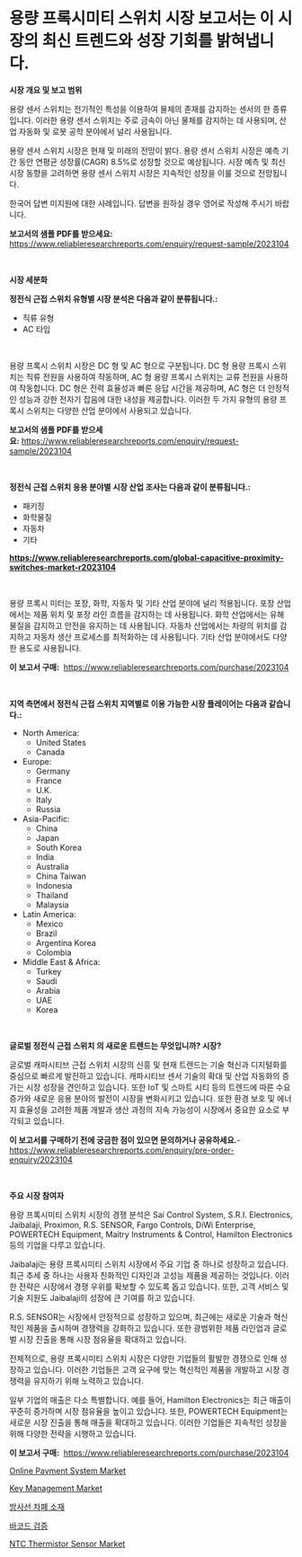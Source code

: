 <p><h1>용량 프록시미티 스위치 시장 보고서는 이 시장의 최신 트렌드와 성장 기회를 밝혀냅니다.</h1></p><p><strong>시장 개요 및 보고 범위</strong></p>
<p><p>용량 센서 스위치는 전기적인 특성을 이용하여 물체의 존재를 감지하는 센서의 한 종류입니다. 이러한 용량 센서 스위치는 주로 금속이 아닌 물체를 감지하는 데 사용되며, 산업 자동화 및 로봇 공학 분야에서 널리 사용됩니다.</p><p>용량 센서 스위치 시장은 현재 및 미래의 전망이 밝다. 용량 센서 스위치 시장은 예측 기간 동안 연평균 성장률(CAGR) 8.5%로 성장할 것으로 예상됩니다. 시장 예측 및 최신 시장 동향을 고려하면 용량 센서 스위치 시장은 지속적인 성장을 이룰 것으로 전망됩니다.</p><p>한국어 답변 미지원에 대한 사례입니다. 답변을 원하실 경우 영어로 작성해 주시기 바랍니다.</p></p>
<p><strong>보고서의 샘플 PDF를 받으세요:</strong> <a href="https://www.reliableresearchreports.com/enquiry/request-sample/2023104">https://www.reliableresearchreports.com/enquiry/request-sample/2023104</a></p>
<p>&nbsp;</p>
<p><strong>시장 세분화</strong></p>
<p><strong>정전식 근접 스위치 유형별 시장 분석은 다음과 같이 분류됩니다.:</strong></p>
<p><ul><li>직류 유형</li><li>AC 타입</li></ul></p>
<p>&nbsp;</p>
<p><p>용량 프록시 스위치 시장은 DC 형 및 AC 형으로 구분됩니다. DC 형 용량 프록시 스위치는 직류 전원을 사용하여 작동하며, AC 형 용량 프록시 스위치는 교류 전원을 사용하여 작동합니다. DC 형은 전력 효율성과 빠른 응답 시간을 제공하며, AC 형은 더 안정적인 성능과 강한 전자기 잡음에 대한 내성을 제공합니다. 이러한 두 가지 유형의 용량 프록시 스위치는 다양한 산업 분야에서 사용되고 있습니다.</p></p>
<p><strong>보고서의 샘플 PDF를 받으세요:</strong>&nbsp;<a href="https://www.reliableresearchreports.com/enquiry/request-sample/2023104">https://www.reliableresearchreports.com/enquiry/request-sample/2023104</a></p>
<p>&nbsp;</p>
<p><strong> 정전식 근접 스위치 응용 분야별 시장 산업 조사는 다음과 같이 분류됩니다.:</strong></p>
<p><ul><li>패키징</li><li>화학물질</li><li>자동차</li><li>기타</li></ul></p>
<p><strong><a href="https://www.reliableresearchreports.com/global-capacitive-proximity-switches-market-r2023104">https://www.reliableresearchreports.com/global-capacitive-proximity-switches-market-r2023104</a></strong></p>
<p>&nbsp;</p>
<p><p>용량 프록시 미터는 포장, 화학, 자동차 및 기타 산업 분야에 널리 적용됩니다. 포장 산업에서는 제품 위치 및 포장 라인 흐름을 감지하는 데 사용됩니다. 화학 산업에서는 유해 물질을 감지하고 안전을 유지하는 데 사용됩니다. 자동차 산업에서는 차량의 위치를 감지하고 자동차 생산 프로세스를 최적화하는 데 사용됩니다. 기타 산업 분야에서도 다양한 용도로 사용됩니다.</p></p>
<p><strong>이 보고서 구매:</strong>&nbsp; <a href="https://www.reliableresearchreports.com/purchase/2023104">https://www.reliableresearchreports.com/purchase/2023104</a></p>
<p>&nbsp;</p>
<p><strong>지역 측면에서 정전식 근접 스위치 지역별로 이용 가능한 시장 플레이어는 다음과 같습니다.:</strong></p>
<p><ul>
    <li>
        North America:
        <ul>
            <li>United States</li>
            <li>Canada</li>
        </ul>
    </li>
    <li>
        Europe:
        <ul>
            <li>Germany</li>
            <li>France</li>
            <li>U.K.</li>
            <li>Italy</li>
            <li>Russia</li>
        </ul>
    </li>
    <li>
        Asia-Pacific:
        <ul>
            <li>China</li>
            <li>Japan</li>
            <li>South Korea</li>
            <li>India</li>
            <li>Australia</li>
            <li>China Taiwan</li>
            <li>Indonesia</li>
            <li>Thailand</li>
            <li>Malaysia</li>
        </ul>
    </li>
    <li>
        Latin America:
        <ul>
            <li>Mexico</li>
            <li>Brazil</li>
            <li>Argentina Korea</li>
            <li>Colombia</li>
        </ul>
    </li>
    <li>
        Middle East & Africa:
        <ul>
            <li>Turkey</li>
            <li>Saudi</li>
            <li>Arabia</li>
            <li>UAE</li>
            <li>Korea</li>
        </ul>
    </li>
    </ul></p>
<p>&nbsp;</p>
<p><strong>글로벌 정전식 근접 스위치 의 새로운 트렌드는 무엇입니까? 시장?</strong></p>
<p><p>글로벌 캐파시티브 근접 스위치 시장의 신흥 및 현재 트렌드는 기술 혁신과 디지털화를 중심으로 빠르게 발전하고 있습니다. 캐파시티브 센서 기술의 확대 및 산업 자동화의 증가는 시장 성장을 견인하고 있습니다. 또한 IoT 및 스마트 시티 등의 트렌드에 따른 수요 증가와 새로운 응용 분야의 발전이 시장을 변화시키고 있습니다. 또한 환경 보호 및 에너지 효율성을 고려한 제품 개발과 생산 과정의 지속 가능성이 시장에서 중요한 요소로 부각되고 있습니다.</p></p>
<p><strong>이 보고서를 구매하기 전에 궁금한 점이 있으면 문의하거나 공유하세요.</strong>- <a href="https://www.reliableresearchreports.com/enquiry/pre-order-enquiry/2023104">https://www.reliableresearchreports.com/enquiry/pre-order-enquiry/2023104</a></p>
<p>&nbsp;</p>
<p><strong>주요 시장 참여자</strong></p>
<p><p>용량 프록시미티 스위치 시장의 경쟁 분석은 Sai Control System, S.R.I. Electronics, Jaibalaji, Proximon, R.S. SENSOR, Fargo Controls, DiWi Enterprise, POWERTECH Equipment, Maitry Instruments & Control, Hamilton Electronics 등의 기업을 다루고 있습니다.</p><p>Jaibalaji는 용량 프록시미티 스위치 시장에서 주요 기업 중 하나로 성장하고 있습니다. 최근 추세 중 하나는 사용자 친화적인 디자인과 고성능 제품을 제공하는 것입니다. 이러한 전략은 시장에서 경쟁 우위를 확보할 수 있도록 돕고 있습니다. 또한, 고객 서비스 및 기술 지원도 Jaibalaji의 성장에 큰 기여를 하고 있습니다.</p><p>R.S. SENSOR는 시장에서 안정적으로 성장하고 있으며, 최근에는 새로운 기술과 혁신적인 제품을 출시하며 경쟁력을 강화하고 있습니다. 또한 광범위한 제품 라인업과 글로벌 시장 진출을 통해 시장 점유율을 확대하고 있습니다.</p><p>전체적으로, 용량 프록시미티 스위치 시장은 다양한 기업들의 활발한 경쟁으로 인해 성장하고 있습니다. 이러한 기업들은 고객 요구에 맞는 혁신적인 제품을 개발하고 시장 경쟁력을 유지하기 위해 노력하고 있습니다.</p><p>일부 기업의 매출은 다소 특별합니다. 예를 들어, Hamilton Electronics는 최근 매출이 꾸준히 증가하며 시장 점유율을 높이고 있습니다. 또한, POWERTECH Equipment는 새로운 시장 진출을 통해 매출을 확대하고 있습니다. 이러한 기업들은 지속적인 성장을 위해 다양한 전략을 시행하고 있습니다.</p></p>
<p><strong>이 보고서 구매:</strong>&nbsp;&nbsp;<a href="https://www.reliableresearchreports.com/purchase/2023104">https://www.reliableresearchreports.com/purchase/2023104</a></p>
<p><p><a href="https://www.linkedin.com/pulse/online-payment-system-market-outlook-industry-overview-cjoje?trackingId=TKwfYD%2Bt5JO2fg70q6StHg%3D%3D">Online Payment System Market</a></p><p><a href="https://github.com/nathandecarvalho/Market-Research-Report-List-3/blob/main/key-management-market.md">Key Management Market</a></p><p><a href="https://github.com/Howaoole34545/Market-Research-Report-List-1/blob/main/484894660948.md">방사선 차폐 소재</a></p><p><a href="https://github.com/chupp85/Market-Research-Report-List-1/blob/main/480319158929.md">바코드 검증</a></p><p><a href="https://www.linkedin.com/pulse/ntc-thermistor-sensor-market-outlook-industry-overview-ov1ie?trackingId=nMKwWkioW6%2BKpJ0BvA%2Boaw%3D%3D">NTC Thermistor Sensor Market</a></p></p>